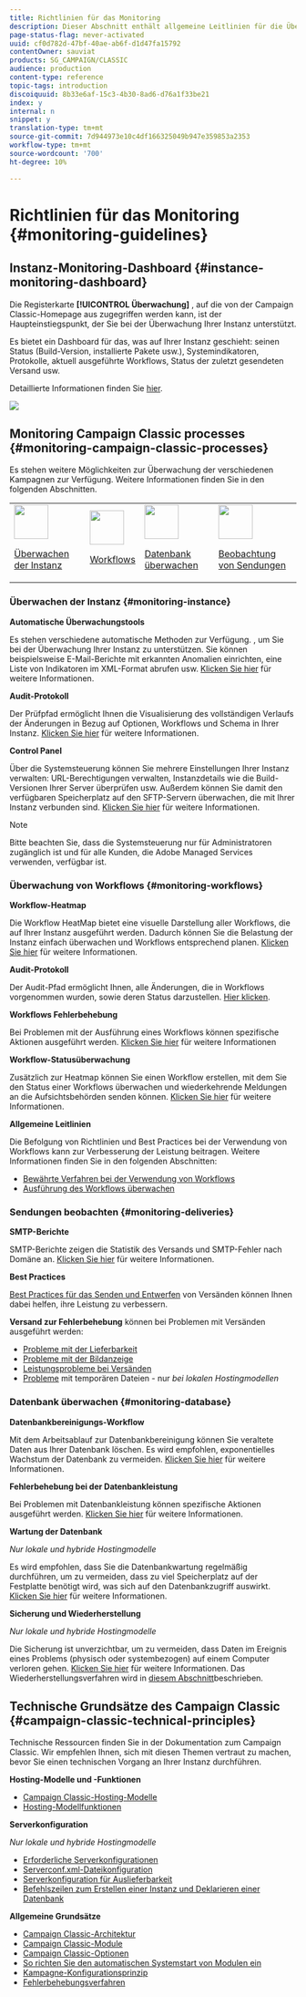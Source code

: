 ```yaml
---
title: Richtlinien für das Monitoring
description: Dieser Abschnitt enthält allgemeine Leitlinien für die Überwachung des Campaign Classic.
page-status-flag: never-activated
uuid: cf0d782d-47bf-40ae-ab6f-d1d47fa15792
contentOwner: sauviat
products: SG_CAMPAIGN/CLASSIC
audience: production
content-type: reference
topic-tags: introduction
discoiquuid: 8b33e6af-15c3-4b30-8ad6-d76a1f33be21
index: y
internal: n
snippet: y
translation-type: tm+mt
source-git-commit: 7d944973e10c4df166325049b947e359853a2353
workflow-type: tm+mt
source-wordcount: '700'
ht-degree: 10%

---
```



# Richtlinien für das Monitoring {#monitoring-guidelines}

## Instanz-Monitoring-Dashboard {#instance-monitoring-dashboard}

Die Registerkarte **[!UICONTROL Überwachung]** , auf die von der Campaign Classic-Homepage aus zugegriffen werden kann, ist der Haupteinstiegspunkt, der Sie bei der Überwachung Ihrer Instanz unterstützt.

Es bietet ein Dashboard für das, was auf Ihrer Instanz geschieht:  seinen Status (Build-Version, installierte Pakete usw.), Systemindikatoren, Protokolle, aktuell ausgeführte Workflows, Status der zuletzt gesendeten Versand usw.

Detaillierte Informationen finden Sie [hier](../../production/using/monitoring-processes.md).

![](assets/monitoring_tab.png)

## Monitoring Campaign Classic processes {#monitoring-campaign-classic-processes}

Es stehen weitere Möglichkeiten zur Überwachung der verschiedenen Kampagnen zur Verfügung. Weitere Informationen finden Sie in den folgenden Abschnitten.

<table>
<tr><td><img src="assets/do-not-localize/instance_icon.svg" width="60px"><p><a href="#monitoring-instance">Überwachen der Instanz</a></p></td>
<td><img src="assets/do-not-localize/workflow_icon.svg" width="60px"><p><a href="#moniroting-workflows">Workflows</a></p></td>
<td><img src="assets/do-not-localize/database_icon.svg" width="60px"><p><a href="#monitoring-database">Datenbank überwachen</a></p></td>
<td><img src="assets/do-not-localize/delivery_icon.svg" width="60px"><p><a href="#monitoring-deliveries">Beobachtung von Sendungen</a></p></td></tr>
</table>

### Überwachen der Instanz {#monitoring-instance}

**Automatische Überwachungstools**

Es stehen verschiedene automatische Methoden zur Verfügung. , um Sie bei der Überwachung Ihrer Instanz zu unterstützen. Sie können beispielsweise E-Mail-Berichte mit erkannten Anomalien einrichten, eine Liste von Indikatoren im XML-Format abrufen usw. [Klicken Sie hier](../../production/using/monitoring-processes.md#automatic-monitoring) für weitere Informationen.

**Audit-Protokoll**

Der Prüfpfad ermöglicht Ihnen die Visualisierung des vollständigen Verlaufs der Änderungen in Bezug auf Optionen, Workflows und Schema in Ihrer Instanz. [Klicken Sie hier](../../production/using/audit-trail.md) für weitere Informationen.

**Control Panel**

Über die Systemsteuerung können Sie mehrere Einstellungen Ihrer Instanz verwalten: URL-Berechtigungen verwalten, Instanzdetails wie die Build-Versionen Ihrer Server überprüfen usw. Außerdem können Sie damit den verfügbaren Speicherplatz auf den SFTP-Servern überwachen, die mit Ihrer Instanz verbunden sind. [Klicken Sie hier](https://docs.adobe.com/content/help/de-DE/control-panel/using/control-panel-home.html) für weitere Informationen.

>[!NOTE]
>
>Bitte beachten Sie, dass die Systemsteuerung nur für Administratoren zugänglich ist und für alle Kunden, die Adobe Managed Services verwenden, verfügbar ist.

### Überwachung von Workflows {#monitoring-workflows}

**Workflow-Heatmap**

Die Workflow HeatMap bietet eine visuelle Darstellung aller Workflows, die auf Ihrer Instanz ausgeführt werden. Dadurch können Sie die Belastung der Instanz einfach überwachen und Workflows entsprechend planen. [Klicken Sie hier](../../workflow/using/heatmap.md) für weitere Informationen.

**Audit-Protokoll**

Der Audit-Pfad ermöglicht Ihnen, alle Änderungen, die in Workflows vorgenommen wurden, sowie deren Status darzustellen. [Hier klicken](../../production/using/audit-trail.md).

**Workflows Fehlerbehebung**

Bei Problemen mit der Ausführung eines Workflows können spezifische Aktionen ausgeführt werden. [Klicken Sie hier](../../production/using/workflow-execution.md) für weitere Informationen

**Workflow-Statusüberwachung**

Zusätzlich zur Heatmap können Sie einen Workflow erstellen, mit dem Sie den Status einer Workflows überwachen und wiederkehrende Meldungen an die Aufsichtsbehörden senden können. [Klicken Sie hier](../../workflow/using/supervising-workflows.md) für weitere Informationen.

**Allgemeine Leitlinien**

Die Befolgung von Richtlinien und Best Practices bei der Verwendung von Workflows kann zur Verbesserung der Leistung beitragen. Weitere Informationen finden Sie in den folgenden Abschnitten:
* [Bewährte Verfahren bei der Verwendung von Workflows](../../workflow/using/workflow-best-practices.md)
* [Ausführung des Workflows überwachen](../../workflow/using/monitoring-workflow-execution.md)

### Sendungen beobachten {#monitoring-deliveries}

**SMTP-Berichte**

SMTP-Berichte zeigen die Statistik des Versands und SMTP-Fehler nach Domäne an. [Klicken Sie hier](../../production/using/monitoring-processes.md) für weitere Informationen.

**Best Practices**

[Best Practices für das Senden und Entwerfen](http://docs.campaign.adobe.com/doc/AC/getting_started/DE/deliveryBestPractices.html) von Versänden können Ihnen dabei helfen, ihre Leistung zu verbessern.

**Versand zur Fehlerbehebung** können bei Problemen mit Versänden ausgeführt werden:
* [Probleme mit der Lieferbarkeit](../../production/using/performance-and-throughput-issues.md#deliverability_issues)
* [Probleme mit der Bildanzeige](../../production/using/image-display-issues.md)
* [Leistungsprobleme bei Versänden](../../delivery/using/monitoring-a-delivery.md#performance_issues)
* [Probleme](../../production/using/temporary-files.md) mit temporären Dateien - nur *bei lokalen Hostingmodellen*

### Datenbank überwachen {#monitoring-database}

**Datenbankbereinigungs-Workflow**

Mit dem Arbeitsablauf zur Datenbankbereinigung können Sie veraltete Daten aus Ihrer Datenbank löschen. Es wird empfohlen, exponentielles Wachstum der Datenbank zu vermeiden. [Klicken Sie hier](../../production/using/database-cleanup-workflow.md) für weitere Informationen.

**Fehlerbehebung bei der Datenbankleistung**

Bei Problemen mit Datenbankleistung können spezifische Aktionen ausgeführt werden. [Klicken Sie hier](../../production/using/database-performances.md) für weitere Informationen.

**Wartung der Datenbank**

*Nur lokale und hybride Hostingmodelle*

Es wird empfohlen, dass Sie die Datenbankwartung regelmäßig durchführen, um zu vermeiden, dass zu viel Speicherplatz auf der Festplatte benötigt wird, was sich auf den Datenbankzugriff auswirkt. [Klicken Sie hier](../../production/using/recommendations.md) für weitere Informationen.

**Sicherung und Wiederherstellung**

*Nur lokale und hybride Hostingmodelle*

Die Sicherung ist unverzichtbar, um zu vermeiden, dass Daten im Ereignis eines Problems (physisch oder systembezogen) auf einem Computer verloren gehen. [Klicken Sie hier](../../production/using/backup.md) für weitere Informationen. Das Wiederherstellungsverfahren wird in [diesem Abschnitt](../../production/using/restoration.md)beschrieben.

## Technische Grundsätze des Campaign Classic {#campaign-classic-technical-principles}

Technische Ressourcen finden Sie in der Dokumentation zum Campaign Classic. Wir empfehlen Ihnen, sich mit diesen Themen vertraut zu machen, bevor Sie einen technischen Vorgang an Ihrer Instanz durchführen.

**Hosting-Modelle und -Funktionen**

* [Campaign Classic-Hosting-Modelle](../../installation/using/hosting-models.md)
* [Hosting-Modellfunktionen](https://helpx.adobe.com/de/campaign/kb/acc-on-prem-vs-hosted.html)

**Serverkonfiguration**

*Nur lokale und hybride Hostingmodelle*

* [Erforderliche Serverkonfigurationen](../../installation/using/campaign-server-configuration.md)
* [Serverconf.xml-Dateikonfiguration](../../installation/using/the-server-configuration-file.md)
* [Serverkonfiguration für Auslieferbarkeit](../../installation/using/email-deliverability.md)
* [Befehlszeilen zum Erstellen einer Instanz und Deklarieren einer Datenbank](../../installation/using/command-lines.md)

**Allgemeine Grundsätze**

* [Campaign Classic-Architektur](../../production/using/general-architecture.md)
* [Campaign Classic-Module](../../production/using/operating-principle.md)
* [Campaign Classic-Optionen](../../installation/using/configuring-campaign-options.md)
* [So richten Sie den automatischen Systemstart von Modulen ein](../../production/using/administration.md)
* [Kampagne-Konfigurationsprinzip](../../production/using/configuration-principle.md)
* [Fehlerbehebungsverfahren](../../production/using/performance-and-throughput-issues.md)
